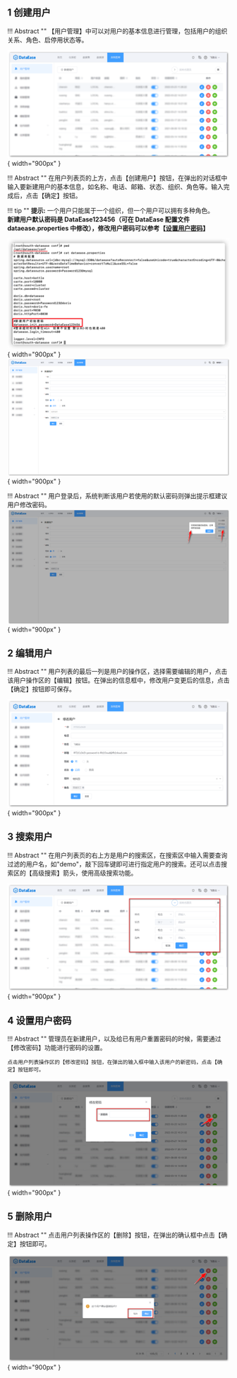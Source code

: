 ## 1 创建用户

!!! Abstract ""
	【用户管理】中可以对用户的基本信息进行管理，包括用户的组织关系、角色、启停用状态等。

![用户列表](../../img/system_management/用户列表.png){ width="900px" }

!!! Abstract ""
	在用户列表页的上方，点击【创建用户】按钮，在弹出的对话框中输入要新建用户的基本信息，如名称、电话、邮箱、状态、组织、角色等。输入完成后，点击【确定】按钮。

!!! tip ""
	**提示:** 一个用户只能属于一个组织，但一个用户可以拥有多种角色。  
	**新建用户默认密码是 DataEase123456（可在 DataEase 配置文件 dataease.properties 中修改），修改用户密码可以参考【[设置用户密码](./user.md#_4)】**

![创建用户](../../img/system_management/新建用户初始密码配置.png){ width="900px" }
![创建用户](../../img/system_management/创建用户.png){ width="900px" }

!!! Abstract ""
	用户登录后，系统判断该用户若使用的默认密码则弹出提示框建议用户修改密码。
![创建用户](../../img/system_management/系统提示用户修改初始密码.png){ width="900px" }

## 2 编辑用户

!!! Abstract ""
	用户列表的最后一列是用户的操作区，选择需要编辑的用户，点击该用户操作区的【编辑】按钮。在弹出的信息框中，修改用户变更后的信息，点击【确定】按钮即可保存。

![编辑用户](../../img/system_management/编辑用户.png){ width="900px" }

## 3 搜索用户

!!! Abstract ""
	在用户列表页的右上方是用户的搜索区，在搜索区中输入需要查询过滤的用户名，如"demo"，敲下回车键即可进行指定用户的搜索。还可以点击搜索区的【高级搜索】箭头，使用高级搜索功能。

![搜索用户](../../img/system_management/搜索用户.png){ width="900px" }

## 4 设置用户密码

!!! Abstract ""
	管理员在新建用户，以及给已有用户重置密码的时候，需要通过【修改密码】功能进行密码的设置。  

	点击用户列表操作区的【修改密码】按钮，在弹出的输入框中输入该用户的新密码，点击【确定】按钮即可。

![修改密码](../../img/system_management/修改密码.png){ width="900px" }

## 5 删除用户

!!! Abstract ""
	点击用户列表操作区的【删除】按钮，在弹出的确认框中点击【确定】按钮即可。

![删除用户](../../img/system_management/删除用户.png){ width="900px" }